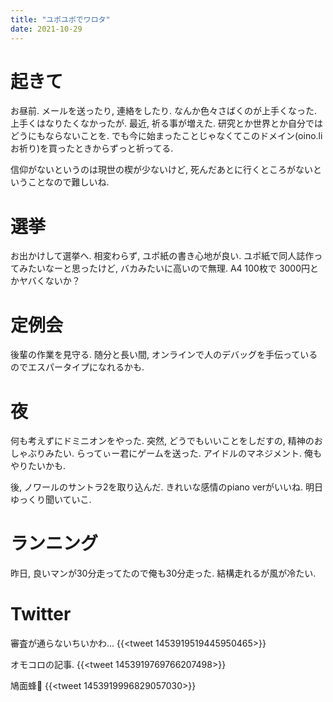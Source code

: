 ```yaml
---
title: "ユポユポでワロタ"
date: 2021-10-29
---
```


# 起きて
お昼前. メールを送ったり, 連絡をしたり. なんか色々さばくのが上手くなった. 上手くはなりたくなかったが. 最近, 祈る事が増えた. 研究とか世界とか自分ではどうにもならないことを. でも今に始まったことじゃなくてこのドメイン(oino.li お祈り)を買ったときからずっと祈ってる.

信仰がないというのは現世の楔が少ないけど, 死んだあとに行くところがないということなので難しいね.


# 選挙
お出かけして選挙へ. 相変わらず, ユポ紙の書き心地が良い. ユポ紙で同人誌作ってみたいなーと思ったけど, バカみたいに高いので無理. A4 100枚で 3000円とかヤバくないか？

# 定例会
後輩の作業を見守る. 随分と長い間, オンラインで人のデバッグを手伝っているのでエスパータイプになれるかも.

# 夜
何も考えずにドミニオンをやった. 突然, どうでもいいことをしだすの, 精神のおしゃぶりみたい. らってぃー君にゲームを送った. アイドルのマネジメント. 俺もやりたいかも.

後, ノワールのサントラ2を取り込んだ. きれいな感情のpiano verがいいね. 明日ゆっくり聞いていこ.

# ランニング
昨日, 良いマンが30分走ってたので俺も30分走った. 結構走れるが風が冷たい. 

# Twitter
審査が通らないちいかわ...
{{<tweet 1453919519445950465>}}

オモコロの記事.
{{<tweet 1453919769766207498>}}

鳩面蜂🐝
{{<tweet 1453919996829057030>}}